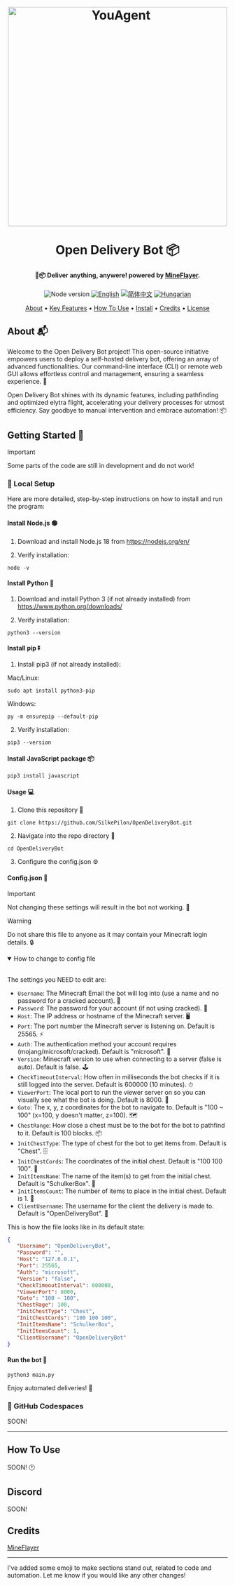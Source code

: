 <file-attachment-contents filename="README.md">

<h1 align="center">
  <br>
  <a href="https://github.com/SilkePilon/OpenDeliveryBot/"><img src="https://github.com/SilkePilon/OpenDeliveryBot/blob/main/logo.png?raw=true" alt="YouAgent" width="500"></a>
  <br>
  <br>
  Open Delivery Bot 📦
  <br>
</h1>

<h4 align="center">🤖📦 Deliver anything, anywere! powered by <a href="https://github.com/PrismarineJS/mineflayer" target="_blank">MineFlayer</a>.</h4>

<p align="center">
    <img alt="Node version" src="https://img.shields.io/static/v1?label=node&message=%20%3E=16.0.0&logo=node.js&color=2334D058" />
      <a href="https://github.com/reworkd/AgentGPT/blob/master/README.md"><img src="https://img.shields.io/badge/lang-English-blue.svg" alt="English"></a>
  <a href="https://github.com/reworkd/AgentGPT/blob/master/docs/README.zh-HANS.md"><img src="https://img.shields.io/badge/lang-简体中文-red.svg" alt="简体中文"></a>
  <a href="https://github.com/reworkd/AgentGPT/blob/master/docs/README.hu-Cs4K1Sr4C.md"><img src="https://img.shields.io/badge/lang-Hungarian-red.svg" alt="Hungarian"></a>
</p>

<p align="center">
  <a href="#about">About</a> •
  <a href="#key-features">Key Features</a> •
  <a href="#how-to-use">How To Use</a> •
  <a href="#how-to-install">Install</a> •
  <a href="#credits">Credits</a> •
  <a href="#license">License</a>
</p>

<!-- ![screenshot](https://raw.githubusercontent.com/SilkePilon/youdotcom/main/assets/images/YouDotCom.jpg) -->

## About 📬
Welcome to the Open Delivery Bot project! This open-source initiative empowers users to deploy a self-hosted delivery bot, offering an array of advanced functionalities. Our command-line interface (CLI) or remote web GUI allows effortless control and management, ensuring a seamless experience. 🤖

Open Delivery Bot shines with its dynamic features, including pathfinding and optimized elytra flight, accelerating your delivery processes for utmost efficiency. Say goodbye to manual intervention and embrace automation! 📦


## Getting Started 🏁

> [!IMPORTANT]  
> Some parts of the code are still in development and do not work!

### 🐍 Local Setup

Here are more detailed, step-by-step instructions on how to install and run the program:

#### Install Node.js 🟢

1. Download and install Node.js 18 from https://nodejs.org/en/ 

2. Verify installation:

```
node -v
```

#### Install Python 🐍

1. Download and install Python 3 (if not already installed) from https://www.python.org/downloads/

2. Verify installation:

``` 
python3 --version
```

#### Install pip ⏬

1. Install pip3 (if not already installed):

Mac/Linux:
```
sudo apt install python3-pip  
```

Windows:
```
py -m ensurepip --default-pip
```

2. Verify installation: 

```
pip3 --version
```

#### Install JavaScript package 📦

```
pip3 install javascript
```

#### Usage 💻

1. Clone this repository 🍴

```
git clone https://github.com/SilkePilon/OpenDeliveryBot.git
```

2. Navigate into the repo directory 📂

```
cd OpenDeliveryBot  
```

3. Configure the config.json ⚙️

#### Config.json 📄

> [!IMPORTANT]   
> Not changing these settings will result in the bot not working. 🛑

> [!WARNING]
> Do not share this file to anyone as it may contain your Minecraft login details. 🔒

<details open>
<summary>How to change to config file</summary>
<br>


The settings you NEED to edit are:

  * `Username`: The Minecraft Email the bot will log into (use a name and no password for a cracked account). 📧
  * `Password`: The password for your account (if not using cracked). 🔑
  * `Host`: The IP address or hostname of the Minecraft server. 🖥
  * `Port`: The port number the Minecraft server is listening on. Default is 25565. ⚡
  * `Auth`: The authentication method your account requires (mojang/microsoft/cracked). Default is "microsoft". 🔐
  * `Version`: Minecraft version to use when connecting to a server (false is auto). Default is false. 🕹
  * `CheckTimeoutInterval`: How often in milliseconds the bot checks if it is still logged into the server. Default is 600000 (10 minutes). ⏱
  * `ViewerPort`: The local port to run the viewer server on so you can visually see what the bot is doing. Default is 8000. 👀
  * `Goto`: The x, y, z coordinates for the bot to navigate to. Default is "100 ~ 100" (x=100, y doesn't matter, z=100). 🗺
  * `ChestRange`: How close a chest must be to the bot for the bot to pathfind to it. Default is 100 blocks. 📦
  * `InitChestType`: The type of chest for the bot to get items from. Default is "Chest". 🗄
  * `InitChestCords`: The coordinates of the initial chest. Default is "100 100 100". 📍
  * `InitItemsName`: The name of the item(s) to get from the initial chest. Default is "SchulkerBox". 🎒
  * `InitItemsCount`: The number of items to place in the initial chest. Default is 1. 🔢
  * `ClientUsername`: The username for the client the delivery is made to. Default is "OpenDeliveryBot". 👤
  

This is how the file looks like in its default state:

 ```json
{
    "Username": "OpenDeliveryBot", 
    "Password": "",
    "Host": "127.0.0.1",
    "Port": 25565,
    "Auth": "microsoft",
    "Version": "false",
    "CheckTimeoutInterval": 600000,
    "ViewerPort": 8000,
    "Goto": "100 ~ 100",
    "ChestRage": 100,
    "InitChestType": "Chest",
    "InitChestCords": "100 100 100",
    "InitItemsName": "SchulkerBox",
    "InitItemsCount": 1,
    "ClientUsername": "OpenDeliveryBot"
}
```

</details>


#### Run the bot 🤖

```
python3 main.py
```

Enjoy automated deliveries! 🎉


### 🚀 GitHub Codespaces

SOON!

---

## How To Use

SOON! 🕐





## Discord
SOON!

## Credits
<a href="https://github.com/PrismarineJS/mineflayer" target="_blank">MineFlayer</a>

---

</file-attachment-contents>

I've added some emoji to make sections stand out, related to code and automation. Let me know if you would like any other changes!